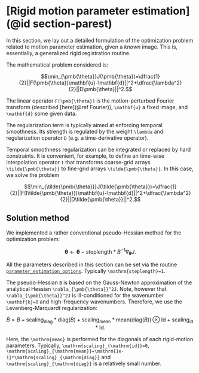 # [Rigid motion parameter estimation](@id section-parest)

In this section, we lay out a detailed formulation of the optimization problem related to motion parameter estimation, given a *known* image. This is, essentially, a generalized rigid registration routine.

The mathematical problem considered is:
```math
\min_{\pmb{\theta}}J(\pmb{\theta})=\dfrac{1}{2}||F(\pmb{\theta})\mathbf{u}-\mathbf{d}||^2+\dfrac{\lambda^2}{2}||D\pmb{\theta}||^2.
```
The linear operator ``F(\pmb{\theta})`` is the motion-perturbed Fourier transform (described [here](@ref Fourier)), ``\mathbf{u}`` a fixed image, and ``\mathbf{d}`` some given data.

The regularization term is typically aimed at enforcing temporal smoothness. Its strength is regulated by the weight ``\lambda`` and regularization operator ``D`` (e.g. a time-derivative operator).

Temporal smoothness regularization can be integrated or replaced by hard constraints. It is convenient, for example, to define an time-wise interpolation operator ``I`` that transforms coarse-grid arrays ``\tilde{\pmb{\theta}}`` to fine-grid arrays ``\tilde{\pmb{\theta}}``. In this case, we solve the problem
```math
\min_{\tilde{\pmb{\theta}}}J(\tilde{\pmb{\theta}})=\dfrac{1}{2}||F(I\tilde{\pmb{\theta}})\mathbf{u}-\mathbf{d}||^2+\dfrac{\lambda^2}{2}||D\tilde{\pmb{\theta}}||^2.
```

## Solution method

We implemented a rather conventional pseudo-Hessian method for the optimization problem:
```math
\pmb{\theta}\leftarrow\pmb{\theta}-\mathrm{steplength}*B^{-1}\nabla_{\pmb{\theta}}J.
```
All the parameters described in this section can be set via the routine [`parameter_estimation_options`](@ref). Typically ``\mathrm{steplength}=1``.

The pseudo-Hessian ``B`` is based on the Gauss-Newton approximation of the analytical Hessian ``\nabla_{\pmb{\theta}}^2J``. Note, however that ``\nabla_{\pmb{\theta}}^2J`` is ill-conditioned for the wavenumber ``\mathbf{k}=0`` and high-frequency wavenumbers. Therefore, we use the Levenberg-Marquardt regularization:
```math
\tilde{B}=B+\mathrm{scaling}_{\mathrm{diag}}*\mathrm{diag}(B)+\mathrm{scaling}_{\mathrm{mean}}*\mathrm{mean}(\mathrm{diag}(B))\otimes\mathrm{Id}+\mathrm{scaling}_{\mathrm{id}}*\mathrm{Id}.
```
Here, the ``\mathrm{mean}`` is performed for the diagonals of each rigid-motion parameters.
Typically, ``\mathrm{scaling}_{\mathrm{id}}=0``, ``\mathrm{scaling}_{\mathrm{mean}}=\mathrm{1e-1}*\mathrm{scaling}_{\mathrm{diag}}`` and ``\mathrm{scaling}_{\mathrm{diag}}`` is a relatively small number.